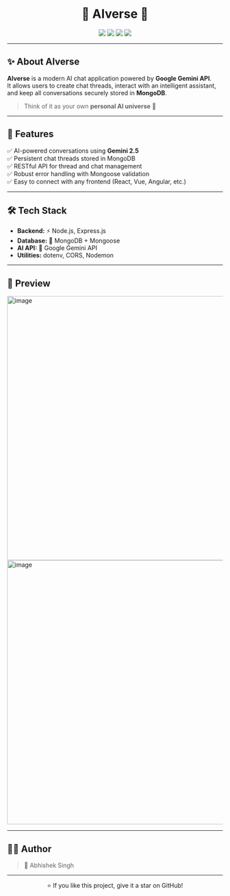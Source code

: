 <h1 align="center">🌌 AIverse 🤖</h1>

<p align="center">
  <img src="https://img.shields.io/badge/Node.js-18.x-green?style=for-the-badge&logo=node.js" />
  <img src="https://img.shields.io/badge/Express.js-Backend-blue?style=for-the-badge&logo=express" />
  <img src="https://img.shields.io/badge/MongoDB-Database-brightgreen?style=for-the-badge&logo=mongodb" />
  <img src="https://img.shields.io/badge/Gemini-API-orange?style=for-the-badge&logo=google" />
</p>

---

## ✨ About AIverse

**AIverse** is a modern AI chat application powered by **Google Gemini API**.  
It allows users to create chat threads, interact with an intelligent assistant, and keep all conversations securely stored in **MongoDB**.  

> Think of it as your own **personal AI universe** 🌌  

---

## 🚀 Features

✅ AI-powered conversations using **Gemini 2.5**  
✅ Persistent chat threads stored in MongoDB  
✅ RESTful API for thread and chat management  
✅ Robust error handling with Mongoose validation  
✅ Easy to connect with any frontend (React, Vue, Angular, etc.)  

---

## 🛠️ Tech Stack

- **Backend:** ⚡ Node.js, Express.js  
- **Database:** 🍃 MongoDB + Mongoose  
- **AI API:** 🤖 Google Gemini API  
- **Utilities:** dotenv, CORS, Nodemon  

---

## 📸 Preview

<img width="1079" height="617" alt="image" src="https://github.com/user-attachments/assets/5ed2c67f-274d-4c7d-9f64-fd56f16a0082" />



<img width="1079" height="617" alt="image" src="https://github.com/user-attachments/assets/9bc84eeb-a378-4b67-8e38-f384ef680678" />

---

## 🧑‍💻 Author

> 👤 Abhishek Singh

---

<p align="center">⭐ If you like this project, give it a star on GitHub!</p>